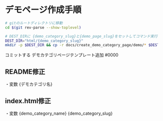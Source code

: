 # デモページ作成手順

```bash
# gitのルートディレクトリに移動
cd $(git rev-parse --show-toplevel)

# DEST_DIRに {demo_category_slug}と{demo_page_slug}をセットしてコマンド実行
DEST_DIR="html/{demo_category_slug}"
mkdir -p $DEST_DIR && cp -r docs/create_demo_category_page/demo/* $DEST_DIR
```


コミットする
デモカテゴリページテンプレート追加 #0000

## README修正
・変数
{デモカテゴリ名}

## index.html修正
・変数
{demo_category_name}
{demo_category_slug}
